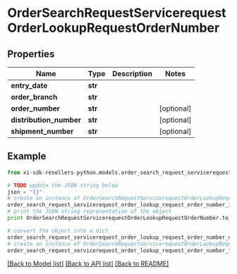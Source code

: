 # OrderSearchRequestServicerequestOrderLookupRequestOrderNumber


## Properties

Name | Type | Description | Notes
------------ | ------------- | ------------- | -------------
**entry_date** | **str** |  | 
**order_branch** | **str** |  | 
**order_number** | **str** |  | [optional] 
**distribution_number** | **str** |  | [optional] 
**shipment_number** | **str** |  | [optional] 

## Example

```python
from xi-sdk-resellers-python.models.order_search_request_servicerequest_order_lookup_request_order_number import OrderSearchRequestServicerequestOrderLookupRequestOrderNumber

# TODO update the JSON string below
json = "{}"
# create an instance of OrderSearchRequestServicerequestOrderLookupRequestOrderNumber from a JSON string
order_search_request_servicerequest_order_lookup_request_order_number_instance = OrderSearchRequestServicerequestOrderLookupRequestOrderNumber.from_json(json)
# print the JSON string representation of the object
print OrderSearchRequestServicerequestOrderLookupRequestOrderNumber.to_json()

# convert the object into a dict
order_search_request_servicerequest_order_lookup_request_order_number_dict = order_search_request_servicerequest_order_lookup_request_order_number_instance.to_dict()
# create an instance of OrderSearchRequestServicerequestOrderLookupRequestOrderNumber from a dict
order_search_request_servicerequest_order_lookup_request_order_number_form_dict = order_search_request_servicerequest_order_lookup_request_order_number.from_dict(order_search_request_servicerequest_order_lookup_request_order_number_dict)
```
[[Back to Model list]](../README.md#documentation-for-models) [[Back to API list]](../README.md#documentation-for-api-endpoints) [[Back to README]](../README.md)


